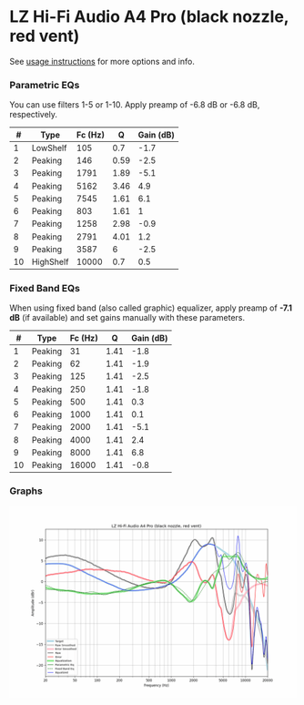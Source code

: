 # LZ Hi-Fi Audio A4 Pro (black nozzle, red vent)
See [usage instructions](https://github.com/jaakkopasanen/AutoEq#usage) for more options and info.

### Parametric EQs
You can use filters 1-5 or 1-10. Apply preamp of -6.8 dB or -6.8 dB, respectively.

|   # | Type      |   Fc (Hz) |    Q |   Gain (dB) |
|-----|-----------|-----------|------|-------------|
|   1 | LowShelf  |       105 | 0.7  |        -1.7 |
|   2 | Peaking   |       146 | 0.59 |        -2.5 |
|   3 | Peaking   |      1791 | 1.89 |        -5.1 |
|   4 | Peaking   |      5162 | 3.46 |         4.9 |
|   5 | Peaking   |      7545 | 1.61 |         6.1 |
|   6 | Peaking   |       803 | 1.61 |         1   |
|   7 | Peaking   |      1258 | 2.98 |        -0.9 |
|   8 | Peaking   |      2791 | 4.01 |         1.2 |
|   9 | Peaking   |      3587 | 6    |        -2.5 |
|  10 | HighShelf |     10000 | 0.7  |         0.5 |

### Fixed Band EQs
When using fixed band (also called graphic) equalizer, apply preamp of **-7.1 dB** (if available) and set gains manually with these parameters.

|   # | Type    |   Fc (Hz) |    Q |   Gain (dB) |
|-----|---------|-----------|------|-------------|
|   1 | Peaking |        31 | 1.41 |        -1.8 |
|   2 | Peaking |        62 | 1.41 |        -1.9 |
|   3 | Peaking |       125 | 1.41 |        -2.5 |
|   4 | Peaking |       250 | 1.41 |        -1.8 |
|   5 | Peaking |       500 | 1.41 |         0.3 |
|   6 | Peaking |      1000 | 1.41 |         0.1 |
|   7 | Peaking |      2000 | 1.41 |        -5.1 |
|   8 | Peaking |      4000 | 1.41 |         2.4 |
|   9 | Peaking |      8000 | 1.41 |         6.8 |
|  10 | Peaking |     16000 | 1.41 |        -0.8 |

### Graphs
![](./LZ%20Hi-Fi%20Audio%20A4%20Pro%20(black%20nozzle,%20red%20vent).png)
